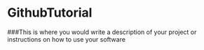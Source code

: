 # GithubTutorial

###This is where you would write a description of your project or instructions on how to use your software
